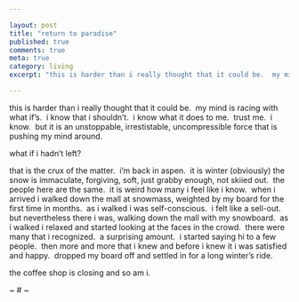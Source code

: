 ```yaml
---

layout: post
title: "return to paradise"
published: true
comments: true
meta: true
category: living
excerpt: "this is harder than i really thought that it could be.  my mind is racing with what if’s.  i know that i shouldn’t.  i know what it does to me.  trust me.  i know.  but it is an unstoppable, irrestistable, uncompressible force that is pushing my mind around. "

---
```


this is harder than i really thought that it could be.  my mind is racing with what if’s.  i know that i shouldn’t.  i know what it does to me.  trust me.  i know.  but it is an unstoppable, irrestistable, uncompressible force that is pushing my mind around.  

what if i hadn’t left?

that is the crux of the matter.  i’m back in aspen.  it is winter (obviously) the snow is immaculate, forgiving, soft, just grabby enough, not skiied out.  the people here are the same.  it is weird how many i feel like i know.  when i arrived i walked down the mall at snowmass, weighted by my board for the first time in months.  as i walked i was self-conscious.  i felt like a sell-out.  but nevertheless there i was, walking down the mall with my snowboard.  as i walked i relaxed and started looking at the faces in the crowd.  there were many that i recognized.  a surprising amount.  i started saying hi to a few people.  then more and more that i knew and before i knew it i was satisfied and happy.  dropped my board off and settled in for a long winter’s ride.

the coffee shop is closing and so am i.

~ # ~